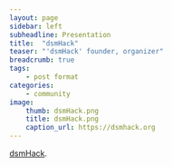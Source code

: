 ```yaml
---
layout: page
sidebar: left
subheadline: Presentation
title:  "dsmHack"
teaser: "'dsmHack' founder, organizer"
breadcrumb: true
tags:
    - post format
categories:
    - community
image:
    thumb: dsmHack.png
    title: dsmHack.png
    caption_url: https://dsmhack.org
---
```

<a href='https://dsmhack.org/' target='new'>dsmHack</a>. 